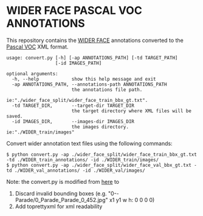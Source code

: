 # WIDER FACE PASCAL VOC ANNOTATIONS

This repository contains the [WIDER FACE](http://mmlab.ie.cuhk.edu.hk/projects/WIDERFace/) annotations converted to the [Pascal VOC](http://host.robots.ox.ac.uk/pascal/VOC/) XML format.

```
usage: convert.py [-h] [-ap ANNOTATIONS_PATH] [-td TARGET_PATH]
                  [-id IMAGES_PATH]

optional arguments:
  -h, --help            show this help message and exit
  -ap ANNOTATIONS_PATH, --annotations-path ANNOTATIONS_PATH
                        the annotations file path.
                        ie:"./wider_face_split/wider_face_train_bbx_gt.txt".
  -td TARGET_DIR,       --target-dir TARGET_DIR
                        the target directory where XML files will be saved.
  -id IMAGES_DIR,       --images-dir IMAGES_DIR
                        the images directory. ie:"./WIDER_train/images"
```

Convert wider annotation text files using the following commands:

```
$ python convert.py -ap ./wider_face_split/wider_face_train_bbx_gt.txt -td ./WIDER_train_annotations/ -id ./WIDER_train/images/
$ python convert.py -ap ./wider_face_split/wider_face_val_bbx_gt.txt -td ./WIDER_val_annotations/ -id ./WIDER_val/images/
```

Note: the convert.py is modified from [here](https://github.com/akofman/wider-face-pascal-voc-annotations) to
1) Discard invalid bounding boxes (e.g. "0--Parade/0_Parade_Parade_0_452.jpg" x1 y1 w h: 0 0 0 0)
2) Add toprettyxml for xml readability
